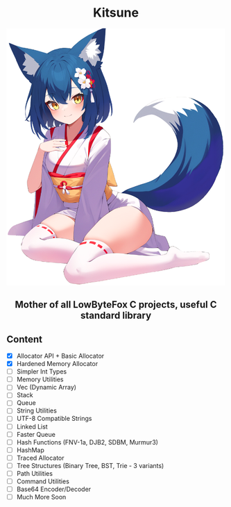 <h1 align="center">Kitsune</h1>

<p align="center">
<img width="512" src="./character.png" />
</p>
<h3 align="center" style="font-size: 150%;">Mother of all LowByteFox C projects, useful C standard library</h3>

## Content
- [x] Allocator API + Basic Allocator
- [x] Hardened Memory Allocator
- [ ] Simpler Int Types
- [ ] Memory Utilities
- [ ] Vec (Dynamic Array)
- [ ] Stack
- [ ] Queue
- [ ] String Utilities
- [ ] UTF-8 Compatible Strings
- [ ] Linked List
- [ ] Faster Queue
- [ ] Hash Functions (FNV-1a, DJB2, SDBM, Murmur3)
- [ ] HashMap
- [ ] Traced Allocator
- [ ] Tree Structures (Binary Tree, BST, Trie - 3 variants)
- [ ] Path Utilities
- [ ] Command Utilities
- [ ] Base64 Encoder/Decoder
- [ ] Much More Soon
